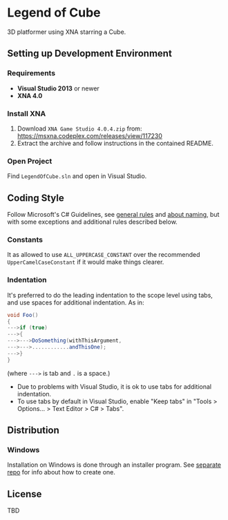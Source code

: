 # Legend of Cube
3D platformer using XNA starring a Cube.

## Setting up Development Environment

### Requirements
- __Visual Studio 2013__ or newer
- __XNA 4.0__

### Install XNA
1. Download `XNA Game Studio 4.0.4.zip` from: https://msxna.codeplex.com/releases/view/117230
2. Extract the archive and follow instructions in the contained README.

### Open Project
Find `LegendOfCube.sln` and open in Visual Studio.

## Coding Style
Follow Microsoft's C# Guidelines, see [general rules](https://msdn.microsoft.com/en-us/library/ff926074.aspx) and [about naming](https://msdn.microsoft.com/en-us/library/ms229002(v=vs.110).aspx), but with some exceptions and additional rules described below.

### Constants
It as allowed to use `ALL_UPPERCASE_CONSTANT` over the recommended `UpperCamelCaseConstant` if it would make things clearer.

### Indentation
It's preferred to do the leading indentation to the scope level using tabs, and use spaces for additional indentation. As in:

```c#
void Foo()
{
--->if (true)
--->{
--->--->DoSomething(withThisArgument,
--->--->............andThisOne);
--->}
}
```

(where `--->` is tab and `.` is a space.)

- Due to problems with Visual Studio, it is ok to use tabs for additional indentation.
- To use tabs by default in Visual Studio, enable "Keep tabs" in "Tools > Options... > Text Editor > C# > Tabs".

## Distribution
### Windows
Installation on Windows is done through an installer program. See [separate repo](https://github.com/helmertz/legendofcube-installer-windows) for info about how to create one.

## License
TBD
